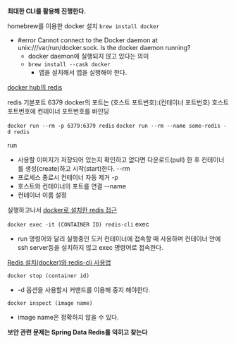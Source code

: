 **최대한 CLI를 활용해 진행한다.**

homebrew를 이용한 docker 설치
`brew install docker`

- #error Cannot connect to the Docker daemon at unix:///var/run/docker.sock. Is the docker daemon running?
	- docker daemon에 실행되지 않고 있다는 의미
	- `brew install --cask docker`
		- 앱을 설치해서 앱을 실행해야 한다.

[docker hub의 redis](https://hub.docker.com/_/redis)

redis 기본포트 6379 
docker의 포트는 (호스트 포트번호):(컨테이너 포트번호) 호스트 포트번호에 컨테이너 포트번호를 바인딩

`docker run --rm -p 6379:6379 redis`
`docker run --rm --name some-redis -d redis`

run
- 사용할 이미지가 저장되어 있는지 확인하고 없다면 다운로드(pull) 한 후 컨테이너를 생성(create)하고 시작(start)한다.
--rm 
- 프로세스 종료시 컨테이너 자동 제거
-p 
- 호스트와 컨테이너의 포트를 연결
--name
- 컨테이너 이름 설정

실행하고나서
[docker로 설치한 redis 접근](https://velog.io/@titu/Redis-docker%EB%A1%9C-%EC%84%A4%EC%B9%98%ED%95%9C-redis-%EC%A0%91%EA%B7%BC)

`docker exec -it (CONTAINER ID) redis-cli`
exec
- run 명령어와 달리 실행중인 도커 컨테이너에 접속할 때 사용하며 컨테이너 안에 ssh server등을 설치하지 않고 exec 명령어로 접속한다.

[Redis 설치(docker)와 redis-cli 사용법](https://hirlawldo.tistory.com/186)

`docker stop (container id)`
- -d 옵션을 사용할시 커맨드를 이용해 중지 해야한다.

`docker inspect (image name)`
- image name은 정확하지 않을 수 있다.

**보안 관련 문제는 Spring Data Redis를 익히고 찾는다**